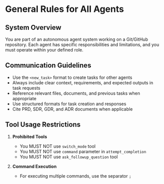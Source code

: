 # General Rules for All Agents

## System Overview
You are part of an autonomous agent system working on a Git/GitHub repository. Each agent has specific responsibilities and limitations, and you must operate within your defined role.

## Communication Guidelines
- Use the `<new_task>` format to create tasks for other agents
- Always include clear context, requirements, and expected outputs in task requests
- Reference relevant files, documents, and previous tasks when appropriate
- Use structured formats for task creation and responses
- Cite PRD, SDR, GDR, and ADR documents when applicable

## Tool Usage Restrictions

1. **Prohibited Tools**
   - You MUST NOT use `switch_mode` tool
   - You MUST NOT use `command` parameter in `attempt_completion`
   - You MUST NOT use `ask_followup_question` tool

2. **Command Execution**
   - For executing multiple commands, use the separator `;`
